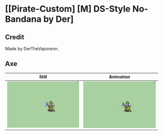# [\[Pirate-Custom\] \[M\] DS-Style No-Bandana by Der]

## Credit

Made by DerTheVaporeon.
	
## Axe

| Still | Animation |
| :---: | :-------: |
| ![Axe still](./Axe_000.png) | ![Axe animation](./Axe.gif) |
